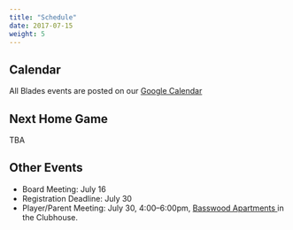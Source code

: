 ```yaml
---
title: "Schedule"
date: 2017-07-15
weight: 5
---
```


Calendar
--------
All Blades events are posted on our [Google Calendar <span
class="icon fa-calendar"></span>][cal]

[cal]: https://calendar.google.com/calendar/embed?src=epsc9ra4unbaelg6bns4r4ifro%40group.calendar.google.com&ctz=America/New_York

Next Home Game
--------------
TBA

Other Events
------------

* Board Meeting: July 16
* Registration Deadline: July 30
* Player/Parent Meeting: July 30, 4:00&ndash;6:00pm, [Basswood
Apartments <span class="icon fa-map-marker"></span>][basswood] in the Clubhouse.


[basswood]: https://www.google.com/maps/place/Basswood+Apartments/@39.1518696,-86.5730242,17z/data=%213m1%214b1%214m5%213m4%211s0x886c677a6ac12c4d:0x830c6aebc265b08%218m2%213d39.1518655%214d-86.5708355
